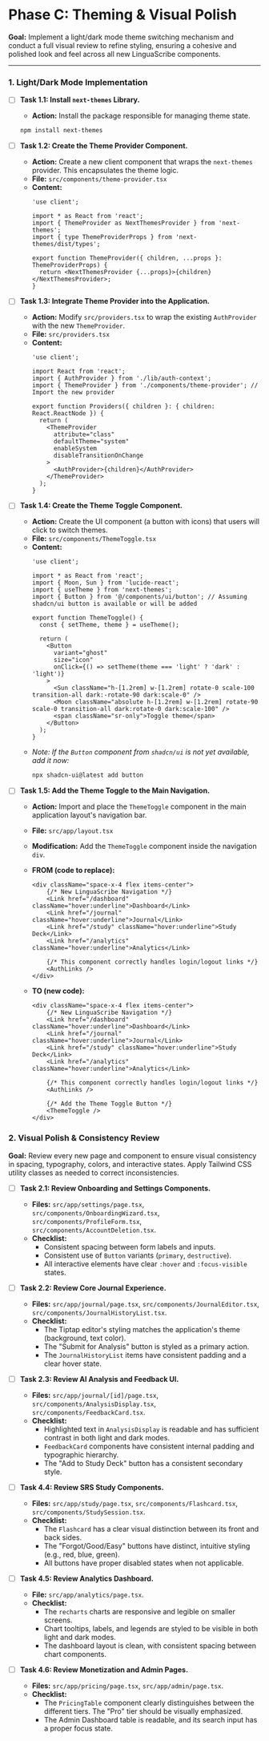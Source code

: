 # Phase C: Theming & Visual Polish

**Goal:** Implement a light/dark mode theme switching mechanism and conduct a full visual review to refine styling, ensuring a cohesive and polished look and feel across all new LinguaScribe components.

---

### 1. Light/Dark Mode Implementation

-   [ ] **Task 1.1: Install `next-themes` Library.**
    *   **Action:** Install the package responsible for managing theme state.
    ```bash
    npm install next-themes
    ```

-   [ ] **Task 1.2: Create the Theme Provider Component.**
    *   **Action:** Create a new client component that wraps the `next-themes` provider. This encapsulates the theme logic.
    *   **File:** `src/components/theme-provider.tsx`
    *   **Content:**
        ```tsx
        'use client';

        import * as React from 'react';
        import { ThemeProvider as NextThemesProvider } from 'next-themes';
        import { type ThemeProviderProps } from 'next-themes/dist/types';

        export function ThemeProvider({ children, ...props }: ThemeProviderProps) {
          return <NextThemesProvider {...props}>{children}</NextThemesProvider>;
        }
        ```

-   [ ] **Task 1.3: Integrate Theme Provider into the Application.**
    *   **Action:** Modify `src/providers.tsx` to wrap the existing `AuthProvider` with the new `ThemeProvider`.
    *   **File:** `src/providers.tsx`
    *   **Content:**
        ```tsx
        'use client';

        import React from 'react';
        import { AuthProvider } from './lib/auth-context';
        import { ThemeProvider } from './components/theme-provider'; // Import the new provider

        export function Providers({ children }: { children: React.ReactNode }) {
          return (
            <ThemeProvider
              attribute="class"
              defaultTheme="system"
              enableSystem
              disableTransitionOnChange
            >
              <AuthProvider>{children}</AuthProvider>
            </ThemeProvider>
          );
        }
        ```

-   [ ] **Task 1.4: Create the Theme Toggle Component.**
    *   **Action:** Create the UI component (a button with icons) that users will click to switch themes.
    *   **File:** `src/components/ThemeToggle.tsx`
    *   **Content:**
        ```tsx
        'use client';

        import * as React from 'react';
        import { Moon, Sun } from 'lucide-react';
        import { useTheme } from 'next-themes';
        import { Button } from '@/components/ui/button'; // Assuming shadcn/ui button is available or will be added

        export function ThemeToggle() {
          const { setTheme, theme } = useTheme();

          return (
            <Button
              variant="ghost"
              size="icon"
              onClick={() => setTheme(theme === 'light' ? 'dark' : 'light')}
            >
              <Sun className="h-[1.2rem] w-[1.2rem] rotate-0 scale-100 transition-all dark:-rotate-90 dark:scale-0" />
              <Moon className="absolute h-[1.2rem] w-[1.2rem] rotate-90 scale-0 transition-all dark:rotate-0 dark:scale-100" />
              <span className="sr-only">Toggle theme</span>
            </Button>
          );
        }
        ```
    *   *Note: If the `Button` component from `shadcn/ui` is not yet available, add it now:*
        ```bash
        npx shadcn-ui@latest add button
        ```

-   [ ] **Task 1.5: Add the Theme Toggle to the Main Navigation.**
    *   **Action:** Import and place the `ThemeToggle` component in the main application layout's navigation bar.
    *   **File:** `src/app/layout.tsx`
    *   **Modification:** Add the `ThemeToggle` component inside the navigation `div`.

    *   **FROM (code to replace):**
        ```tsx
        <div className="space-x-4 flex items-center">
            {/* New LinguaScribe Navigation */}
            <Link href="/dashboard" className="hover:underline">Dashboard</Link>
            <Link href="/journal" className="hover:underline">Journal</Link>
            <Link href="/study" className="hover:underline">Study Deck</Link>
            <Link href="/analytics" className="hover:underline">Analytics</Link>
            
            {/* This component correctly handles login/logout links */}
            <AuthLinks />
        </div>
        ```

    *   **TO (new code):**
        ```tsx
        <div className="space-x-4 flex items-center">
            {/* New LinguaScribe Navigation */}
            <Link href="/dashboard" className="hover:underline">Dashboard</Link>
            <Link href="/journal" className="hover:underline">Journal</Link>
            <Link href="/study" className="hover:underline">Study Deck</Link>
            <Link href="/analytics" className="hover:underline">Analytics</Link>
            
            {/* This component correctly handles login/logout links */}
            <AuthLinks />
            
            {/* Add the Theme Toggle Button */}
            <ThemeToggle />
        </div>
        ```

### 2. Visual Polish & Consistency Review

**Goal:** Review every new page and component to ensure visual consistency in spacing, typography, colors, and interactive states. Apply Tailwind CSS utility classes as needed to correct inconsistencies.

-   [ ] **Task 2.1: Review Onboarding and Settings Components.**
    *   **Files:** `src/app/settings/page.tsx`, `src/components/OnboardingWizard.tsx`, `src/components/ProfileForm.tsx`, `src/components/AccountDeletion.tsx`.
    *   **Checklist:**
        -   Consistent spacing between form labels and inputs.
        -   Consistent use of `Button` variants (`primary`, `destructive`).
        -   All interactive elements have clear `:hover` and `:focus-visible` states.

-   [ ] **Task 2.2: Review Core Journal Experience.**
    *   **Files:** `src/app/journal/page.tsx`, `src/components/JournalEditor.tsx`, `src/components/JournalHistoryList.tsx`.
    *   **Checklist:**
        -   The Tiptap editor's styling matches the application's theme (background, text color).
        -   The "Submit for Analysis" button is styled as a primary action.
        -   The `JournalHistoryList` items have consistent padding and a clear hover state.

-   [ ] **Task 2.3: Review AI Analysis and Feedback UI.**
    *   **Files:** `src/app/journal/[id]/page.tsx`, `src/components/AnalysisDisplay.tsx`, `src/components/FeedbackCard.tsx`.
    *   **Checklist:**
        -   Highlighted text in `AnalysisDisplay` is readable and has sufficient contrast in both light and dark modes.
        -   `FeedbackCard` components have consistent internal padding and typographic hierarchy.
        -   The "Add to Study Deck" button has a consistent secondary style.

-   [ ] **Task 4.4: Review SRS Study Components.**
    *   **Files:** `src/app/study/page.tsx`, `src/components/Flashcard.tsx`, `src/components/StudySession.tsx`.
    *   **Checklist:**
        -   The `Flashcard` has a clear visual distinction between its front and back sides.
        -   The "Forgot/Good/Easy" buttons have distinct, intuitive styling (e.g., red, blue, green).
        -   All buttons have proper disabled states when not applicable.

-   [ ] **Task 4.5: Review Analytics Dashboard.**
    *   **File:** `src/app/analytics/page.tsx`.
    *   **Checklist:**
        -   The `recharts` charts are responsive and legible on smaller screens.
        -   Chart tooltips, labels, and legends are styled to be visible in both light and dark modes.
        -   The dashboard layout is clean, with consistent spacing between chart components.

-   [ ] **Task 4.6: Review Monetization and Admin Pages.**
    *   **Files:** `src/app/pricing/page.tsx`, `src/app/admin/page.tsx`.
    *   **Checklist:**
        -   The `PricingTable` component clearly distinguishes between the different tiers. The "Pro" tier should be visually emphasized.
        -   The Admin Dashboard table is readable, and its search input has a proper focus state.